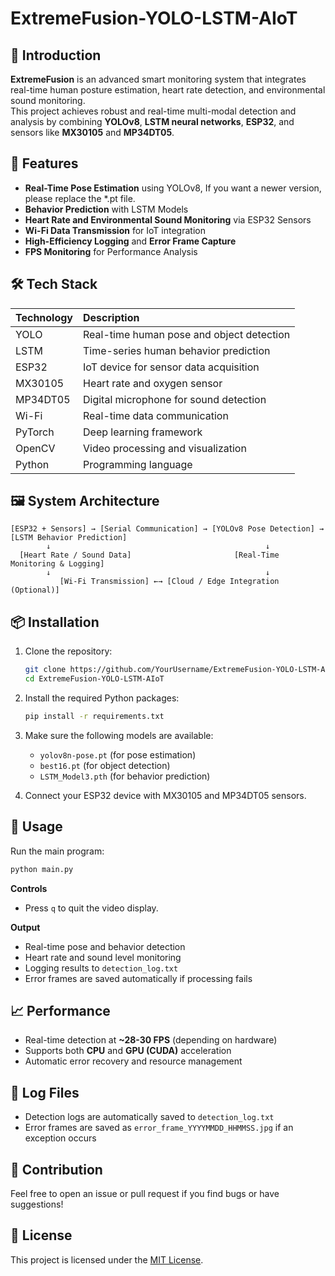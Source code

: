 # ExtremeFusion-YOLO-LSTM-AIoT

## 🧠 Introduction
**ExtremeFusion** is an advanced smart monitoring system that integrates real-time human posture estimation, heart rate detection, and environmental sound monitoring.  
This project achieves robust and real-time multi-modal detection and analysis by combining **YOLOv8**, **LSTM neural networks**, **ESP32**, and sensors like **MX30105** and **MP34DT05**.

## 🚀 Features
- **Real-Time Pose Estimation** using YOLOv8, If you want a newer version, please replace the *.pt file.
- **Behavior Prediction** with LSTM Models
- **Heart Rate and Environmental Sound Monitoring** via ESP32 Sensors
- **Wi-Fi Data Transmission** for IoT integration
- **High-Efficiency Logging** and **Error Frame Capture**
- **FPS Monitoring** for Performance Analysis

## 🛠️ Tech Stack
| Technology | Description |
|:---|:---|
| YOLO | Real-time human pose and object detection |
| LSTM | Time-series human behavior prediction |
| ESP32 | IoT device for sensor data acquisition |
| MX30105 | Heart rate and oxygen sensor |
| MP34DT05 | Digital microphone for sound detection |
| Wi-Fi | Real-time data communication |
| PyTorch | Deep learning framework |
| OpenCV | Video processing and visualization |
| Python | Programming language |

## 🖼️ System Architecture
```
[ESP32 + Sensors] → [Serial Communication] → [YOLOv8 Pose Detection] → [LSTM Behavior Prediction]
        ↓                                                ↓
  [Heart Rate / Sound Data]                       [Real-Time Monitoring & Logging]
        ↓                                                ↓
           [Wi-Fi Transmission] ←→ [Cloud / Edge Integration (Optional)]
```

## 📦 Installation
1. Clone the repository:
   ```bash
   git clone https://github.com/YourUsername/ExtremeFusion-YOLO-LSTM-AIoT.git
   cd ExtremeFusion-YOLO-LSTM-AIoT
   ```

2. Install the required Python packages:
   ```bash
   pip install -r requirements.txt
   ```

3. Make sure the following models are available:
   - `yolov8n-pose.pt` (for pose estimation)
   - `best16.pt` (for object detection)
   - `LSTM_Model3.pth` (for behavior prediction)

4. Connect your ESP32 device with MX30105 and MP34DT05 sensors.

## 🏃 Usage
Run the main program:
```bash
python main.py
```

**Controls**
- Press `q` to quit the video display.

**Output**
- Real-time pose and behavior detection
- Heart rate and sound level monitoring
- Logging results to `detection_log.txt`
- Error frames are saved automatically if processing fails

## 📈 Performance
- Real-time detection at **~28-30 FPS** (depending on hardware)
- Supports both **CPU** and **GPU (CUDA)** acceleration
- Automatic error recovery and resource management

## 📝 Log Files
- Detection logs are automatically saved to `detection_log.txt`
- Error frames are saved as `error_frame_YYYYMMDD_HHMMSS.jpg` if an exception occurs

## 🤝 Contribution
Feel free to open an issue or pull request if you find bugs or have suggestions!

## 📜 License
This project is licensed under the [MIT License](LICENSE).
